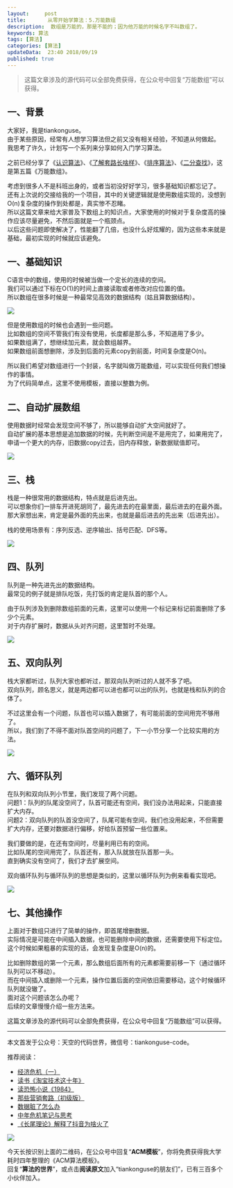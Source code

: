 ```yaml
---   
layout:     post  
title:       从零开始学算法：5.万能数组  
description:  数组是万能的，那是不能的；因为他万能的时候名字不叫数组了。   
keywords: 算法 
tags: [算法]  
categories: [算法]  
updateData:  23:40 2018/09/19   
published: true   
---  
```




> 这篇文章涉及的源代码可以全部免费获得，在公众号中回复“万能数组”可以获得。 


## 一、背景

大家好，我是tiankonguse。  
由于某些原因，经常有人想学习算法但之前又没有相关经验，不知道从何做起。
我思考了许久，计划写一个系列来分享如何入门学习算法。  


之前已经分享了《[认识算法](https://mp.weixin.qq.com/s/2CyGYZ5SFs-cLBHkxAhdyg)》、《[了解套路长啥样](https://mp.weixin.qq.com/s/OvX3H9_JmzjPA091ZqUegQ)》、《[排序算法](https://mp.weixin.qq.com/s/MSoXEzDSyxf3gVAt-2D1bw)》、《[二分查找](https://mp.weixin.qq.com/s/UQ7wU7qHd-YI4P4iCYAa3g)》，这是第五篇《万能数组》。  


考虑到很多人不是科班出身的，或者当初没好好学习，很多基础知识都忘记了。  
还有上次说的交接给我的一个项目，其中的关键逻辑就是使用数组实现的，没想到O(n)复杂度的操作到处都是，真实惨不忍睹。  
所以这篇文章来给大家普及下数组上的知识点，大家使用的时候对于复杂度高的操作应该尽量避免，不然后面就是一个瓶颈点。   
以后这些问题即使解决了，性能翻了几倍，也没什么好炫耀的，因为这些本来就是基础，最初实现的时候就应该避免。  


## 一、基础知识  


C语言中的数组，使用的时候被当做一个定长的连续的空间。  
我们可以通过下标在O(1)的时间上直接读取或者修改对应位置的值。  
所以数组在很多时候是一种最常见高效的数据结构（姑且算数据结构）。  


![](/images/2018/09/array-base.png)  


但是使用数组的时候也会遇到一些问题。  
比如数组的空间不管我们有没有使用，长度都是那么多，不知道用了多少。  
如果数组满了，想继续加元素，就会数组越界。  
如果数组前面想删除，涉及到后面的元素copy到前面，时间复杂度是O(n)。  


所以我们希望对数组进行一个封装，名字就叫做万能数组，可以实现任何我们想操作的事情。  
为了代码简单点，这里不使用模板，直接以整数为例。  


## 二、自动扩展数组  

使用数据时经常会发现空间不够了，所以能够自动扩大空间就好了。  
自动扩展的基本思想是追加数据的时候，先判断空间是不是用完了，如果用完了，申请一个更大的内存，旧数据copy过去，旧内存释放，新数据赋值即可。  


![](/images/2018/09/full-array.png)  


## 三、栈

栈是一种很常用的数据结构，特点就是后进先出。  
可以想象你们一排车开进死胡同了，最先进去的在最里面，最后进去的在最外面。  
那大家想出来，肯定是最外面的先出来，也就是最后进去的先出来（后进先出）。  


栈的使用场景有：序列反选、逆序输出、括号匹配、DFS等。  


![](/images/2018/09/full-stack.png)  


## 四、队列


队列是一种先进先出的数据结构。  
最常见的例子就是排队吃饭，先打饭的肯定是队首的那个人。  


由于队列涉及到删除数组前面的元素，这里可以使用一个标记来标记前面删除了多少个元素。  
对于内存扩展时，数据从头对齐问题，这里暂时不处理。  


![](/images/2018/09/full-queue.png)  


## 五、双向队列

栈大家都听过，队列大家也都听过，那双向队列听过的人就不多了吧。  
双向队列，顾名思义，就是两边都可以进也都可以出的队列，也就是栈和队列的合体了。  

不过这里会有一个问题，队首也可以插入数据了，有可能前面的空间用完不够用了。  
所以，我们到了不得不面对队首空间的问题了，下一小节分享一个比较实用的方法。  


![](/images/2018/09/double-queue.png)  


## 六、循环队列  

在队列和双向队列小节里，我们发现了两个问题。  
问题1：队列的队尾没空间了，队首可能还有空间，我们没办法用起来，只能直接扩大内存。  
问题2：双向队列的队首没空间了，队尾可能有空间，我们也没用起来，不但需要扩大内存，还要对数据进行偏移，好给队首预留一些位置来。  


我们要做的是，在还有空间时，尽量利用已有的空间。  
比如队尾的空间用完了，队首还有，那入队就放在队首那一头。  
直到确实没有空间了，我们才去扩展空间。    


双向循环队列与循环队列的思想是类似的，这里以循环队列为例来看看实现吧。  


![](/images/2018/09/loop-queue.png)  


## 七、其他操作

上面对于数组只进行了简单的操作，即首尾增删数据。  
实际情况是可能在中间插入数据，也可能删除中间的数据，还需要使用下标定位。  
这个时候如果粗暴的实现的话，会发现复杂度是O(n)的。  


比如删除数组的第一个元素，那么数组后面所有的元素都需要前移一下（通过循环队列可以不移动）。  
而在中间插入或删除一个元素，操作位置后面的空间依旧需要移动，这个时候循环队列就没辙了。  
面对这个问题该怎么办呢？  
后续的文章慢慢介绍一些方法来。  



这篇文章涉及的源代码可以全部免费获得，在公众号中回复“万能数组”可以获得。  

---


本文首发于公众号：天空的代码世界，微信号：tiankonguse-code。  


推荐阅读：  


* [经济危机（一）](https://mp.weixin.qq.com/s/hxO7oR8cLljSClYS-yE6pw)   
* [读书《淘宝技术这十年》](https://mp.weixin.qq.com/s/IeOQGh22U_1TPrf6sYYTkQ)  
* [读恐怖小说《1984》](https://mp.weixin.qq.com/s/q7HL5o_R5cqJc0b9Ll7EMw)    
* [那些营销套路（初级版）](https://mp.weixin.qq.com/s/xdvqZo9ll6kaL66Cdx)   
* [数据脏了怎么办](https://mp.weixin.qq.com/s/Blw4yxmIsE51dzzbNcfFbg)    
* [中年危机笔记与思考](https://mp.weixin.qq.com/s/dFzDtZS0JN6hhpc1DF-e_g)     
* [《长尾理论》解释了抖音为啥火了](https://mp.weixin.qq.com/s/sFWtMYj_WOKdgjolo7T56A)  



![](/images/tiankonguse-support.png)   


今天长按识别上面的二维码，在公众号中回复“**ACM模板**”，你将免费获得我大学耗时四年整理的《ACM算法模板》。  
回复“**算法的世界**”，或点击**阅读原文**加入“tiankonguse的朋友们”，已有三百多个小伙伴加入。  




